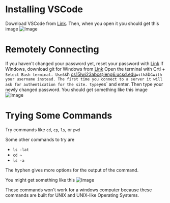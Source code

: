 # Installing VSCode

Download VSCode from [Link](https://code.visualstudio.com/). 
Then, when you open it you should get this image
![Image]()

# Remotely Connecting
If you haven't changed your password yet, reset your password with [Link](https://sdacs.ucsd.edu/~icc/index.php)
If Windows, download git for Windows from [Link](https://gitforwindows.org/)
Open the terminal with Crtl + `
Select Bash terminal.
Use `ssh cs15lwi23abc@ieng6.ucsd.edu` with `abc` with your username instead.
The first time you connect to a server it will ask for authentication for the site.
type `yes` and enter.
Then type your newly changed password.
You should get something like this image
![Image]()

# Trying Some Commands
Try commands like `cd`, `cp`, `ls`, or `pwd`

Some other commands to try are
* `ls -lat`
* `cd ~`
* `ls -a`

The hyphen gives more options for the output of the command.

You might get something like this
![Image]()

These commands won't work for a windows computer because these commands are built for UNIX and UNIX-like Operating Systems.
